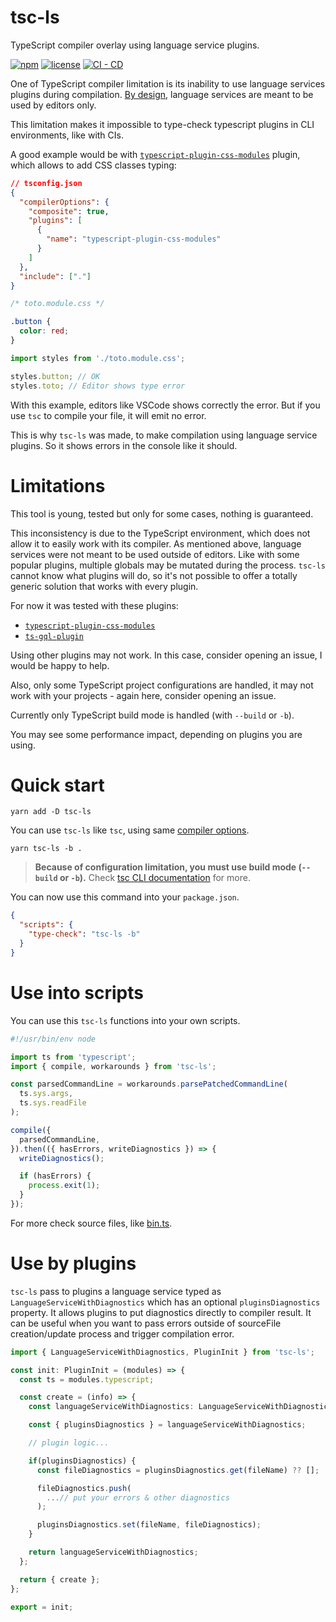 # tsc-ls

TypeScript compiler overlay using language service plugins.

[![npm](https://img.shields.io/npm/v/tsc-ls)](https://www.npmjs.com/package/tsc-ls)
[![license](https://img.shields.io/npm/l/tsc-ls)](https://github.com/chnapy/tsc-ls/blob/master/LICENSE)
[![CI - CD](https://github.com/Chnapy/tsc-ls/actions/workflows/ci-cd.yml/badge.svg)](https://github.com/Chnapy/tsc-ls/actions/workflows/ci-cd.yml)

One of TypeScript compiler limitation is its inability to use language services plugins during compilation.
[By design](https://github.com/microsoft/TypeScript/wiki/Using-the-Language-Service-API), language services are meant to be used by editors only.

This limitation makes it impossible to type-check typescript plugins in CLI environments, like with CIs.

A good example would be with [`typescript-plugin-css-modules`](https://github.com/mrmckeb/typescript-plugin-css-modules) plugin, which allows to add CSS classes typing:

```json
// tsconfig.json
{
  "compilerOptions": {
    "composite": true,
    "plugins": [
      {
        "name": "typescript-plugin-css-modules"
      }
    ]
  },
  "include": ["."]
}
```

```css
/* toto.module.css */

.button {
  color: red;
}
```

```ts
import styles from './toto.module.css';

styles.button; // OK
styles.toto; // Editor shows type error
```

With this example, editors like VSCode shows correctly the error. But if you use `tsc` to compile your file, it will emit no error.

This is why `tsc-ls` was made, to make compilation using language service plugins. So it shows errors in the console like it should.

# Limitations

This tool is young, tested but only for some cases, nothing is guaranteed.

This inconsistency is due to the TypeScript environment, which does not allow it to easily work with its compiler. As mentioned above, language services were not meant to be used outside of editors.
Like with some popular plugins, multiple globals may be mutated during the process. `tsc-ls` cannot know what plugins will do, so it's not possible to offer a totally generic solution that works with every plugin.

For now it was tested with these plugins:

- [`typescript-plugin-css-modules`](https://github.com/mrmckeb/typescript-plugin-css-modules)
- [`ts-gql-plugin`](https://github.com/Chnapy/ts-gql-plugin)

Using other plugins may not work. In this case, consider opening an issue, I would be happy to help.

Also, only some TypeScript project configurations are handled, it may not work with your projects - again here, consider opening an issue.

Currently only TypeScript build mode is handled (with `--build` or `-b`).

You may see some performance impact, depending on plugins you are using.

# Quick start

```
yarn add -D tsc-ls
```

You can use `tsc-ls` like `tsc`, using same [compiler options](https://www.typescriptlang.org/docs/handbook/compiler-options.html#compiler-options).

```
yarn tsc-ls -b .
```

> **Because of configuration limitation, you must use build mode (`--build` or `-b`).** Check [tsc CLI documentation](https://www.typescriptlang.org/docs/handbook/compiler-options.html) for more.

You can now use this command into your `package.json`.

```json
{
  "scripts": {
    "type-check": "tsc-ls -b"
  }
}
```

# Use into scripts

You can use this `tsc-ls` functions into your own scripts.

```ts
#!/usr/bin/env node

import ts from 'typescript';
import { compile, workarounds } from 'tsc-ls';

const parsedCommandLine = workarounds.parsePatchedCommandLine(
  ts.sys.args,
  ts.sys.readFile
);

compile({
  parsedCommandLine,
}).then(({ hasErrors, writeDiagnostics }) => {
  writeDiagnostics();

  if (hasErrors) {
    process.exit(1);
  }
});
```

For more check source files, like [bin.ts](./src/bin.ts).

# Use by plugins

`tsc-ls` pass to plugins a language service typed as `LanguageServiceWithDiagnostics` which has an optional `pluginsDiagnostics` property. It allows plugins to put diagnostics directly to compiler result. It can be useful when you want to pass errors outside of sourceFile creation/update process and trigger compilation error.

```ts
import { LanguageServiceWithDiagnostics, PluginInit } from 'tsc-ls';

const init: PluginInit = (modules) => {
  const ts = modules.typescript;

  const create = (info) => {
    const languageServiceWithDiagnostics: LanguageServiceWithDiagnostics = info.languageService;

    const { pluginsDiagnostics } = languageServiceWithDiagnostics;

    // plugin logic...

    if(pluginsDiagnostics) {
      const fileDiagnostics = pluginsDiagnostics.get(fileName) ?? [];

      fileDiagnostics.push(
        ...// put your errors & other diagnostics
      );

      pluginsDiagnostics.set(fileName, fileDiagnostics);
    }

    return languageServiceWithDiagnostics;
  };

  return { create };
};

export = init;
```
